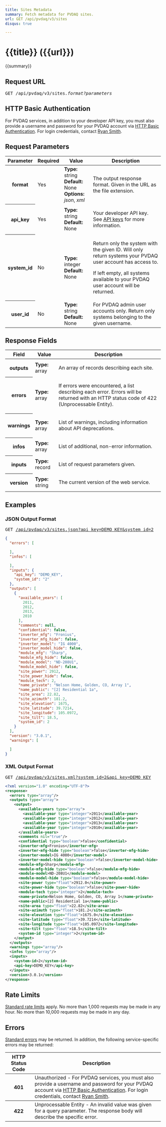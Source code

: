 ```yaml
---
title: Sites Metadata
summary: Fetch metadata for PVDAQ sites.
url: GET /api/pvdaq/v3/sites
disqus: true

---
```


# {{title}} <span class="url">({{url}})</span>
{{summary}}

<ul id="toc"></ul>

## Request URL

<pre>GET /api/pvdaq/v3/sites<em>.format?parameters</em></pre>

## HTTP Basic Authentication

For PVDAQ services, in addition to your developer API key, you must also provide a username and password for your PVDAQ account via [HTTP Basic Authentication](http://en.wikipedia.org/wiki/Basic_access_authentication). For login credentials, contact [Ryan Smith](mailto:ryan.smith@nrel.gov).

## Request Parameters

<table border="0" cellpadding="0" cellspacing="0" class="doc-parameters">
  <thead>
    <tr>
      <th class="doc-parameters-name" scope="col">Parameter</th>
      <th class="doc-parameters-required" scope="col">Required</th>
      <th class="doc-parameters-value" scope="col">Value</th>
      <th class="doc-parameters-description" scope="col">Description</th>
    </tr>
  </thead>
  <tbody>
    <tr>
      <th class="doc-parameter-name" scope="row">format</th>
      <td class="doc-parameter-required">Yes</td>
      <td class="doc-parameter-value">
        <div class="doc-parameter-value-field">
          <strong>Type:</strong> string
        </div>
        <div class="doc-parameter-value-field">
          <strong>Default:</strong> None
        </div>
        <div class="doc-parameter-value-field">
          <strong>Options:</strong> <em>json</em>, <em>xml</em>
        </div>
      </td>
      <td class="doc-parameter-description">
        <p>The output response format. Given in the URL as the file extension.</p>
      </td>
    </tr>
    <tr>
      <th class="doc-parameter-name" scope="row">api_key</th>
      <td class="doc-parameter-required">Yes</td>
      <td class="doc-parameter-value">
        <div class="doc-parameter-value-field">
          <strong>Type:</strong> string
        </div>
        <div class="doc-parameter-value-field">
          <strong>Default:</strong> None
        </div>
      </td>
      <td class="doc-parameter-description">
        <p>Your developer API key. See <a href="/docs/api-key/">API keys</a> for more information.</p>
      </td>
    </tr>
    <tr>
      <th class="doc-parameter-name" scope="row">system_id</th>
      <td class="doc-parameter-required">No</td>
      <td class="doc-parameter-value">
        <div class="doc-parameter-value-field">
          <strong>Type:</strong> integer
        </div>
        <div class="doc-parameter-value-field">
          <strong>Default:</strong> None
        </div>
      </td>
      <td class="doc-parameter-description">
        <p>Return only the system with the given ID. Will only return systems your PVDAQ user account has access to.</p>
        <p>If left empty, all systems available to your PVDAQ user account will be returned.</p>
      </td>
    </tr>
    <tr>
      <th class="doc-parameter-name" scope="row">user_id</th>
      <td class="doc-parameter-required">No</td>
      <td class="doc-parameter-value">
        <div class="doc-parameter-value-field">
          <strong>Type:</strong> string
        </div>
        <div class="doc-parameter-value-field">
          <strong>Default:</strong> None
        </div>
      </td>
      <td class="doc-parameter-description">For PVDAQ admin user accounts only. Return only systems belonging to the given username.</td>
    </tr>
  </tbody>
</table>

## Response Fields

<table border="0" cellpadding="0" cellspacing="0" class="doc-parameters">
  <thead>
    <tr>
      <th class="doc-parameters-name" scope="col">Field</th>
      <th class="doc-parameters-value" scope="col">Value</th>
      <th class="doc-parameters-description" scope="col">Description</th>
    </tr>
  </thead>
  <tbody>
    <tr>
      <th class="doc-parameter-name" scope="row">outputs</th>
      <td class="doc-parameter-value">
        <div class="doc-parameter-value-field">
          <strong>Type:</strong> array
        </div>
      </td>
      <td class="doc-parameter-description">
        <p>An array of records describing each site.</p>
      </td>
    </tr>
    <tr>
      <th class="doc-parameter-name" scope="row">errors</th>
      <td class="doc-parameter-value">
        <div class="doc-parameter-value-field">
          <strong>Type:</strong> array
        </div>
      </td>
      <td class="doc-parameter-description">
        <p>If errors were encountered, a list describing each error. Errors will be returned with an HTTP status code of 422 (<span>Unprocessable Entity).</span></p>
      </td>
    </tr>
    <tr>
      <th class="doc-parameter-name" scope="row">warnings</th>
      <td class="doc-parameter-value">
        <div class="doc-parameter-value-field">
          <strong>Type:</strong> array
        </div>
      </td>
      <td class="doc-parameter-description">
        <p>List of warnings, including information about API deprecations.</p>
      </td>
    </tr>
    <tr>
      <th class="doc-parameter-name" scope="row">infos</th>
      <td class="doc-parameter-value">
        <div class="doc-parameter-value-field">
          <strong>Type:</strong> array
        </div>
      </td>
      <td class="doc-parameter-description">
        <p>List of additional, non-error information.</p>
      </td>
    </tr>
    <tr>
      <th class="doc-parameter-name" scope="row">inputs</th>
      <td class="doc-parameter-value">
        <div class="doc-parameter-value-field">
          <strong>Type:</strong> record
        </div>
      </td>
      <td class="doc-parameter-description">
        <p>List of request parameters given.</p>
      </td>
    </tr>
    <tr>
      <th class="doc-parameter-name" scope="row">version</th>
      <td class="doc-parameter-value">
        <div class="doc-parameter-value-field">
          <strong>Type:</strong> string
        </div>
      </td>
      <td class="doc-parameter-description">
        <p>The current version of the web service.</p>
      </td>
    </tr>
  </tbody>
</table>

## Examples

### JSON Output Format

<pre>GET <a href="https://developer.nrel.gov/api/pvdaq/v3/sites.json?api_key=DEMO_KEY&amp;system_id=2">/api/pvdaq/v3/sites.json?api_key=DEMO_KEY&amp;system_id=2</a></pre>

```json
{
  "errors": [

  ],
  "infos": [

  ],
  "inputs": {
    "api_key": "DEMO_KEY",
    "system_id": "2"
  },
  "outputs": [
    {
      "available_years": [
        2011,
        2012,
        2013,
        2010
      ],
      "comments": null,
      "confidential": false,
      "inverter_mfg": "Fronius",
      "inverter_mfg_hide": false,
      "inverter_model": "IG 4000",
      "inverter_model_hide": false,
      "module_mfg": "Sharp",
      "module_mfg_hide": false,
      "module_model": "ND-208U1",
      "module_model_hide": false,
      "site_power": 2912,
      "site_power_hide": false,
      "module_tech": 2,
      "name_private": "Nelson Home, Golden, CO, Array 1",
      "name_public": "[2] Residential 1a",
      "site_area": 22.82,
      "site_azimuth": 181.2,
      "site_elevation": 1675,
      "site_latitude": 39.7214,
      "site_longitude": 105.0972,
      "site_tilt": 18.5,
      "system_id": 2
    }
  ],
  "version": "3.0.1",
  "warnings": [

  ]
}
```

### XML Output Format

<pre>GET <a href="https://developer.nrel.gov/api/pvdaq/v3/sites.xml?system_id=2&amp;api_key=DEMO_KEY">/api/pvdaq/v3/sites.xml?system_id=2&amp;api_key=DEMO_KEY</a></pre>

```xml
<?xml version="1.0" encoding="UTF-8"?>
<response>
  <errors type="array"/>
  <outputs type="array">
    <output>
      <available-years type="array">
        <available-year type="integer">2011</available-year>
        <available-year type="integer">2012</available-year>
        <available-year type="integer">2013</available-year>
        <available-year type="integer">2010</available-year>
      </available-years>
      <comments nil="true"/>
      <confidential type="boolean">false</confidential>
      <inverter-mfg>Fronius</inverter-mfg>
      <inverter-mfg-hide type="boolean">false</inverter-mfg-hide>
      <inverter-model>IG 4000</inverter-model>
      <inverter-model-hide type="boolean">false</inverter-model-hide>
      <module-mfg>Sharp</module-mfg>
      <module-mfg-hide type="boolean">false</module-mfg-hide>
      <module-model>ND-208U1</module-model>
      <module-model-hide type="boolean">false</module-model-hide>
      <site-power type="float">2912.0</site-power>
      <site-power-hide type="boolean">false</site-power-hide>
      <module-tech type="integer">2</module-tech>
      <name-private>Nelson Home, Golden, CO, Array 1</name-private>
      <name-public>[2] Residential 1a</name-public>
      <site-area type="float">22.82</site-area>
      <site-azimuth type="float">181.2</site-azimuth>
      <site-elevation type="float">1675.0</site-elevation>
      <site-latitude type="float">39.7214</site-latitude>
      <site-longitude type="float">105.0972</site-longitude>
      <site-tilt type="float">18.5</site-tilt>
      <system-id type="integer">2</system-id>
    </output>
  </outputs>
  <warnings type="array"/>
  <infos type="array"/>
  <inputs>
    <system-id>2</system-id>
    <api-key>DEMO_KEY</api-key>
  </inputs>
  <version>3.0.1</version>
</response>
```

## Rate Limits

[Standard rate limits](/docs/rate-limits) apply. No more than 1,000 requests may be made in any hour. No more than 10,000 requests may be made in any day.

## Errors

[Standard errors](/docs/errors) may be returned. In addition, the following service-specific errors may be returned:

<table border="0" cellpadding="0" cellspacing="0" class="doc-parameters">
  <thead>
    <tr>
      <th class="doc-parameters-name" scope="col">HTTP Status Code</th>
      <th class="doc-parameters-required" scope="col">Description</th>
    </tr>
  </thead>
  <tbody>
    <tr>
      <th class="doc-parameter-name" scope="row">401</th>
      <td class="doc-parameter-description">
        Unauthorized - For PVDAQ services, you must also provide a username and password for your PVDAQ account via <a href="http://en.wikipedia.org/wiki/Basic_access_authentication">HTTP Basic Authentication</a>. For login credentials, contact <a href="mailto:ryan.smith@nrel.gov">Ryan Smith</a>.
      </td>
    </tr>
  </tbody>
  <tbody>
    <tr>
      <th class="doc-parameter-name" scope="row">422</th>
      <td class="doc-parameter-description">Unprocessable Entity - An invalid value was given for a query parameter. The response body will describe the specific error.</td>
    </tr>
  </tbody>
</table>
